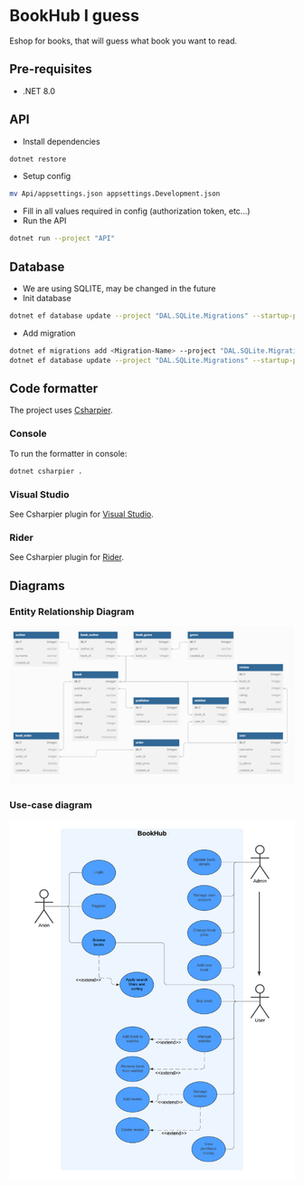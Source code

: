 # BookHub I guess
Eshop for books, that will guess what book you want to read.

## Pre-requisites
- .NET 8.0

## API
- Install dependencies
```sh
dotnet restore
```
- Setup config 
```sh
mv Api/appsettings.json appsettings.Development.json
```
- Fill in all values required in config (authorization token, etc...)
- Run the API
```sh
dotnet run --project "API"
```

## Database
- We are using SQLITE, may be changed in the future
- Init database
```sh
dotnet ef database update --project "DAL.SQLite.Migrations" --startup-project "Api"
```
- Add migration
```sh
dotnet ef migrations add <Migration-Name> --project "DAL.SQLite.Migrations" --startup-project "Api"
dotnet ef database update --project "DAL.SQLite.Migrations" --startup-project "Api"
```

## Code formatter
The project uses [Csharpier](https://csharpier.com/docs/About).

### Console
To run the formatter in console:
```sh
dotnet csharpier .
```

### Visual Studio
See Csharpier plugin for [Visual Studio](https://marketplace.visualstudio.com/items?itemName=csharpier.CSharpier).

### Rider
See Csharpier plugin for [Rider](https://plugins.jetbrains.com/plugin/18243-csharpier).

## Diagrams
### Entity Relationship Diagram
![ERD](docs/ERD.png)

### Use-case diagram
![UseCaseDiagram](docs/use-case-diagram.png)

